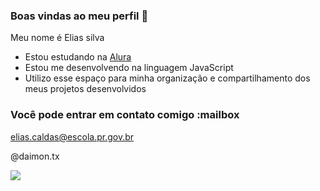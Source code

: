 ### Boas vindas ao meu perfil 💙

Meu nome é Elias silva

- Estou estudando na [Alura](https://www.alura.com.br)
- Estou me desenvolvendo na linguagem JavaScript
- Utilizo esse espaço para minha organização e compartilhamento dos meus projetos desenvolvidos

### Você pode entrar em contato comigo :mailbox

elias.caldas@escola.pr.gov.br

@daimon.tx

![](https://media.tenor.com/G2HS0q6rPnwAAAAC/ibrahimovic-zlatan-ibrahimovic.gif)


